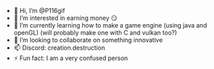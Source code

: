 - 👋 Hi, I’m @P116gif
- 👀 I’m interested in earning money 😏
- 🌱 I’m currently learning how to make a game engine (using java and openGL) (will probably make one with C and vulkan too?)
- 💞️ I’m looking to collaborate on something innovative
- 📫 Discord: creation.destruction
- ⚡ Fun fact: I am a very confused person
